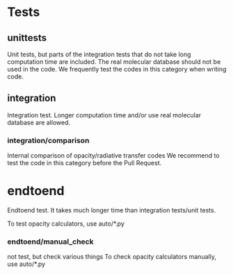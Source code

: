# Tests

## unittests
Unit tests, but parts of the integration tests that do not take long computation time are included.
The real molecular database should not be used in the code. 
We frequently test the codes in this category when writing code. 

## integration
Integration test. Longer computation time and/or use real molecular database are allowed.

### integration/comparison
Internal comparison of opacity/radiative transfer codes 
We recommend to test the code in this category before the Pull Request.

# endtoend
Endtoend test. It takes much longer time than integration tests/unit tests.

To test opacity calculators, use auto/*.py

###  endtoend/manual_check
 not test, but check various things
 To check opacity calculators manually, use auto/*.py


